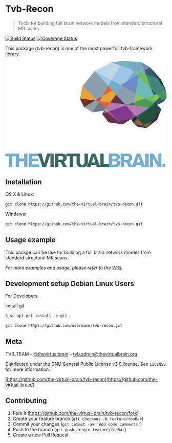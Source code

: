 # Tvb-Recon
> Tools for building full brain network models from standard structural MR scans.

[![Build Status](https://travis-ci.org/the-virtual-brain/tvb-recon.svg?branch=master)](https://travis-ci.org/the-virtual-brain/tvb-recon) [![Coverage Status](https://coveralls.io/repos/github/the-virtual-brain/tvb-recon/badge.svg)](https://coveralls.io/github/the-virtual-brain/tvb-recon)


This package (tvb-recon) is one of the most powerfull tvb-framework library.

![](TVB_logo.svg)

## Installation

OS X & Linux:

```sh
git clone https://github.com/the-virtual-brain/tvb-recon.git
```

Windows:

```sh
git clone https://github.com/the-virtual-brain/tvb-recon.git
```

## Usage example

This packge can be use for building a full brain network models from standard structural MR scans.

_For more examples and usage, please refer to the [Wiki][wiki]._

## Development setup Debian Linux Users

For Developers.

install git

```sh
$ su apt-get install -y git
```

```sh
git clone https://github.com/username/tvb-recon.git
```


## Meta

TVB_TEAM – [@thevirtualbrain](https://twitter.com/thevirtualbrain) – tvb.admin@thevirtualbrain.org

Distributed under the GNU General Public License v3.0 license. See ``LICENSE`` for more information.

[https://github.com/the-virtual-brain/tvb-recon](https://github.com/the-virtual-brain/)

## Contributing

1. Fork it (<https://github.com/the-virtual-brain/tvb-recon/fork>)
2. Create your feature branch (`git checkout -b feature/fooBar`)
3. Commit your changes (`git commit -am 'Add some comments'`)
4. Push to the branch (`git push origin feature/fooBar`)
5. Create a new Pull Request

<!-- Markdown link & img dfn's -->

[wiki]: http://docs.thevirtualbrain.org/

